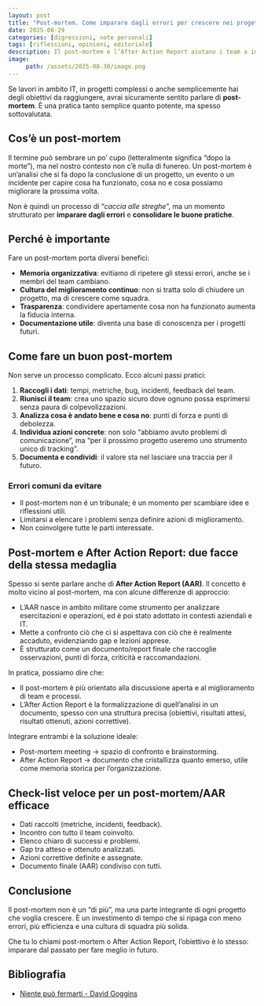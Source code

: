 ```yaml
---
layout: post
title: "Post-mortem. Come imparare dagli errori per crescere nei progetti IT"
date: 2025-08-29
categories: [digressioni, note personali]
tags: [riflessioni, opinioni, editoriale]
description: Il post-mortem e l’After Action Report aiutano i team a imparare dagli errori, migliorare i processi e crescere in ogni progetto IT.
image:
     path: /assets/2025-08-30/image.png
---
```


Se lavori in ambito IT, in progetti complessi o anche semplicemente hai degli obiettivi da raggiungere, avrai sicuramente sentito parlare di **post-mortem**. È una pratica tanto semplice quanto potente, ma spesso sottovalutata.

## Cos’è un post-mortem

Il termine può sembrare un po’ cupo (letteralmente significa “dopo la morte”), ma nel nostro contesto non c’è nulla di funereo. Un post-mortem è un’analisi che si fa dopo la conclusione di un progetto, un evento o un incidente per capire cosa ha funzionato, cosa no e cosa possiamo migliorare la prossima volta.

Non è quindi un processo di “*caccia alle streghe*”, ma un momento strutturato per **imparare dagli errori** e **consolidare le buone pratiche**.

## Perché è importante

Fare un post-mortem porta diversi benefici:
- **Memoria organizzativa**: evitiamo di ripetere gli stessi errori, anche se i membri del team cambiano.
- **Cultura del miglioramento continuo**: non si tratta solo di chiudere un progetto, ma di crescere come squadra.
- **Trasparenza**: condividere apertamente cosa non ha funzionato aumenta la fiducia interna.
- **Documentazione utile**: diventa una base di conoscenza per i progetti futuri.
## Come fare un buon post-mortem

Non serve un processo complicato. Ecco alcuni passi pratici:

1. **Raccogli i dati**: tempi, metriche, bug, incidenti, feedback del team.
2. **Riunisci il team**: crea uno spazio sicuro dove ognuno possa esprimersi senza paura di colpevolizzazioni.
3. **Analizza cosa è andato bene e cosa no**: punti di forza e punti di debolezza.
4. **Individua azioni concrete**: non solo “abbiamo avuto problemi di comunicazione”, ma “per il prossimo progetto useremo uno strumento unico di tracking”.
5. **Documenta e condividi**: il valore sta nel lasciare una traccia per il futuro.

### Errori comuni da evitare

- Il post-mortem non é un tribunale; è un momento per scambiare idee e riflessioni utili.
- Limitarsi a elencare i problemi senza definire azioni di miglioramento.
- Non coinvolgere tutte le parti interessate.

## Post-mortem e After Action Report: due facce della stessa medaglia

Spesso si sente parlare anche di **After Action Report (AAR)**. Il concetto è molto vicino al post-mortem, ma con alcune differenze di approccio:

- L’AAR nasce in ambito militare come strumento per analizzare esercitazioni e operazioni, ed è poi stato adottato in contesti aziendali e IT.
- Mette a confronto ciò che ci si aspettava con ciò che è realmente accaduto, evidenziando gap e lezioni apprese.
- È strutturato come un documento/report finale che raccoglie osservazioni, punti di forza, criticità e raccomandazioni.

In pratica, possiamo dire che:

- Il post-mortem è più orientato alla discussione aperta e al miglioramento di team e processi.
- L’After Action Report è la formalizzazione di quell’analisi in un documento, spesso con una struttura precisa (obiettivi, risultati attesi, risultati ottenuti, azioni correttive).

Integrare entrambi è la soluzione ideale:

- Post-mortem meeting → spazio di confronto e brainstorming.
- After Action Report → documento che cristallizza quanto emerso, utile come memoria storica per l’organizzazione.

## Check-list veloce per un post-mortem/AAR efficace

- Dati raccolti (metriche, incidenti, feedback).
- Incontro con tutto il team coinvolto.
- Elenco chiaro di successi e problemi.
- Gap tra atteso e ottenuto analizzati.
- Azioni correttive definite e assegnate.
- Documento finale (AAR) condiviso con tutti.

## Conclusione

Il post-mortem non è un “di più”, ma una parte integrante di ogni progetto che voglia crescere. È un investimento di tempo che si ripaga con meno errori, più efficienza e una cultura di squadra più solida.

Che tu lo chiami post-mortem o After Action Report, l’obiettivo è lo stesso: imparare dal passato per fare meglio in futuro.

## Bibliografia
- [Niente può fermarti - David Goggins](https://amzn.eu/d/7rOGCgN)
